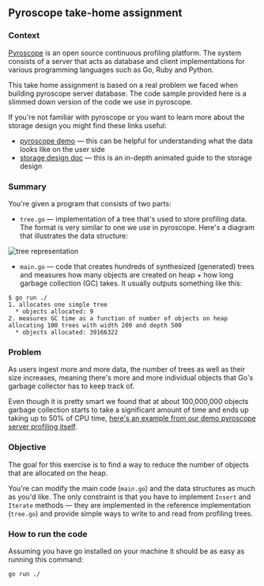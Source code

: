 ## Pyroscope take-home assignment

### Context

[Pyroscope](https://github.com/pyroscope-io/pyroscope/) is an open source continuous profiling platform. The system consists of a server that acts as database and client implementations for various programming languages such as Go, Ruby and Python.

This take home assignment is based on a real problem we faced when building pyroscope server database. The code sample provided here is a slimmed down version of the code we use in pyroscope.

If you're not familiar with pyroscope or you want to learn more about the storage design you might find these links useful:

* [pyroscope demo](https://demo-dev.pyroscope.io/) — this can be helpful for understanding what the data looks like on the user side
* [storage design doc](https://github.com/pyroscope-io/pyroscope/blob/main/docs/storage-design.md) — this is an in-depth animated guide to the storage design

### Summary

You're given a program that consists of two parts:
* `tree.go` — implementation of a tree that's used to store profiling data. The format is very similar to one we use in pyroscope. Here's a diagram that illustrates the data structure:

![tree representation](https://user-images.githubusercontent.com/662636/133024145-146b9ce1-88cd-40ee-b924-6ad4dc93dcab.png)

* `main.go` — code that creates hundreds of synthesized (generated) trees and measures how many objects are created on heap + how long garbage collection (GC) takes. It usually outputs something like this:

```shell
$ go run ./
1. allocates one simple tree
  * objects allocated: 9
2. measures GC time as a function of number of objects on heap
allocating 100 trees with width 200 and depth 500
  * objects allocated: 39166322
```

### Problem

As users ingest more and more data, the number of trees as well as their size increases, meaning there's more and more individual objects that Go's garbage collector has to keep track of.

Even though it is pretty smart we found that at about 100,000,000 objects garbage collection starts to take a significant amount of time and ends up taking up to 50% of CPU time, [here's an example from our demo pyroscope server profiling itself](https://demo.pyroscope.io/?name=pyroscope.server.cpu%7B%7D&from=now-30d).

### Objective

The goal for this exercise is to find a way to reduce the number of objects that are allocated on the heap.

You're can modify the main code (`main.go`) and the data structures as much as you'd like. The only constraint is that you have to implement `Insert` and `Iterate` methods — they are implemented in the reference implementation (`tree.go`) and provide simple ways to write to and read from profiling trees.

### How to run the code

Assuming you have go installed on your machine it should be as easy as running this command:
```shell
go run ./
```
